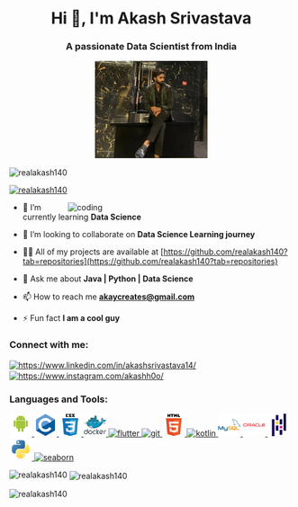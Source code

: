 <h1 align="center">Hi 👋, I'm Akash Srivastava</h1>
<h3 align="center">A passionate Data Scientist from India</h3>

<p align="center">
  <img src="akash.jpg" alt="Akash Srivastava" width="200" />
</p>

<p align="left">
  <img src="https://komarev.com/ghpvc/?username=realakash140&label=Profile%20views&color=0e75b6&style=flat" alt="realakash140" />
</p>

<p align="left">
  <a href="https://github.com/ryo-ma/github-profile-trophy"><img src="https://github-profile-trophy.vercel.app/?username=realakash140" alt="realakash140" /></a>
</p>

<img align="right" alt="coding" width="400" src=https://cdn.dribbble.com/users/8619169/screenshots/16116886/data_inform_illustration_animation.gif>

- 🌱 I’m currently learning **Data Science**

- 👯 I’m looking to collaborate on **Data Science Learning journey**

- 👨‍💻 All of my projects are available at [https://github.com/realakash140?tab=repositories](https://github.com/realakash140?tab=repositories)

- 💬 Ask me about **Java | Python | Data Science**

- 📫 How to reach me **akaycreates@gmail.com**

- ⚡ Fun fact **I am a cool guy**

<h3 align="left">Connect with me:</h3>
<p align="left">
<a href="https://linkedin.com/in/https://www.linkedin.com/in/akashsrivastava14/" target="blank"><img align="center" src="https://raw.githubusercontent.com/rahuldkjain/github-profile-readme-generator/master/src/images/icons/Social/linked-in-alt.svg" alt="https://www.linkedin.com/in/akashsrivastava14/" height="30" width="40" /></a>
<a href="https://instagram.com/https://www.instagram.com/akashh0o/" target="blank"><img align="center" src="https://raw.githubusercontent.com/rahuldkjain/github-profile-readme-generator/master/src/images/icons/Social/instagram.svg" alt="https://www.instagram.com/akashh0o/" height="30" width="40" /></a>
</p>

<h3 align="left">Languages and Tools:</h3>
<p align="left">
  <a href="https://developer.android.com" target="_blank" rel="noreferrer"> 
    <img src="https://raw.githubusercontent.com/devicons/devicon/master/icons/android/android-original-wordmark.svg" alt="android" width="40" height="40"/> 
  </a> 
  <a href="https://www.cprogramming.com/" target="_blank" rel="noreferrer"> 
    <img src="https://raw.githubusercontent.com/devicons/devicon/master/icons/c/c-original.svg" alt="c" width="40" height="40"/> 
  </a> 
  <a href="https://www.w3schools.com/css/" target="_blank" rel="noreferrer"> 
    <img src="https://raw.githubusercontent.com/devicons/devicon/master/icons/css3/css3-original-wordmark.svg" alt="css3" width="40" height="40"/> 
  </a> 
  <a href="https://www.docker.com/" target="_blank" rel="noreferrer"> 
    <img src="https://raw.githubusercontent.com/devicons/devicon/master/icons/docker/docker-original-wordmark.svg" alt="docker" width="40" height="40"/> 
  </a> 
  <a href="https://flutter.dev" target="_blank" rel="noreferrer"> 
    <img src="https://www.vectorlogo.zone/logos/flutterio/flutterio-icon.svg" alt="flutter" width="40" height="40"/> 
  </a> 
  <a href="https://git-scm.com/" target="_blank" rel="noreferrer"> 
    <img src="https://www.vectorlogo.zone/logos/git-scm/git-scm-icon.svg" alt="git" width="40" height="40"/> 
  </a> 
  <a href="https://www.w3.org/html/" target="_blank" rel="noreferrer"> 
    <img src="https://raw.githubusercontent.com/devicons/devicon/master/icons/html5/html5-original-wordmark.svg" alt="html5" width="40" height="40"/> 
  </a> 
  <a href="https://kotlinlang.org" target="_blank" rel="noreferrer"> 
    <img src="https://www.vectorlogo.zone/logos/kotlinlang/kotlinlang-icon.svg" alt="kotlin" width="40" height="40"/> 
  </a> 
  <a href="https://www.mysql.com/" target="_blank" rel="noreferrer"> 
    <img src="https://raw.githubusercontent.com/devicons/devicon/master/icons/mysql/mysql-original-wordmark.svg" alt="mysql" width="40" height="40"/> 
  </a> 
  <a href="https://www.oracle.com/" target="_blank" rel="noreferrer"> 
    <img src="https://raw.githubusercontent.com/devicons/devicon/master/icons/oracle/oracle-original.svg" alt="oracle" width="40" height="40"/> 
  </a> 
  <a href="https://pandas.pydata.org/" target="_blank" rel="noreferrer"> 
    <img src="https://raw.githubusercontent.com/devicons/devicon/2ae2a900d2f041da66e950e4d48052658d850630/icons/pandas/pandas-original.svg" alt="pandas" width="40" height="40"/> 
  </a> 
  <a href="https://www.python.org" target="_blank" rel="noreferrer"> 
    <img src="https://raw.githubusercontent.com/devicons/devicon/master/icons/python/python-original.svg" alt="python" width="40" height="40"/> 
  </a> 
  <a href="https://seaborn.pydata.org/" target="_blank" rel="noreferrer"> 
    <img src="https://seaborn.pydata.org/_images/logo-mark-lightbg.svg" alt="seaborn" width="40" height="40"/> 
  </a> 
</p>

<p><img align="left" src="https://github-readme-stats.vercel.app/api/top-langs?username=realakash140&show_icons=true&locale=en&layout=compact" alt="realakash140" /></p>

<p>&nbsp;<img align="center" src="https://github-readme-stats.vercel.app/api?username=realakash140&show_icons=true&locale=en" alt="realakash140" /></p>

<p><img align="center" src="https://github-readme-streak-stats.herokuapp.com/?user=realakash140&" alt="realakash140" /></p>
